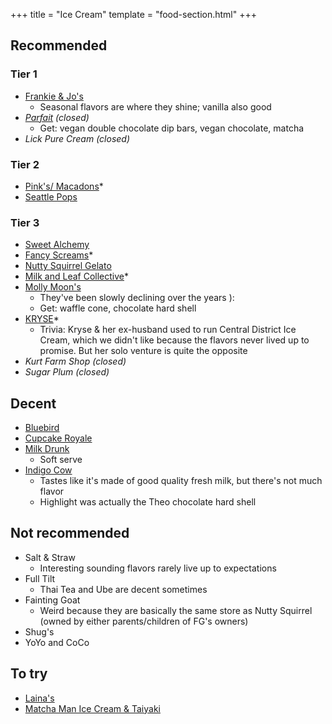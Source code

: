 +++
title = "Ice Cream"
template = "food-section.html"
+++

## Recommended
### Tier 1
- [Frankie & Jo's](https://frankieandjos.com/)
    - Seasonal flavors are where they shine; vanilla also good
- _[Parfait](https://www.parfait-icecream.com/) (closed)_
    - Get: vegan double chocolate dip bars, vegan chocolate, matcha
- _Lick Pure Cream (closed)_

### Tier 2
- [Pink's/ Macadons](https://macadons.com/products/ice-cream-pint)*
- [Seattle Pops](https://www.seattlepops.com/)

### Tier 3
- [Sweet Alchemy](https://sweetalchemyicecreamery.com/)
- [Fancy Screams](https://www.fancyscreams.com/)*
- [Nutty Squirrel Gelato](https://nuttysquirrel.com/)
- [Milk and Leaf Collective](https://milkandleaf.love/)*
- [Molly Moon's](https://www.mollymoon.com/)
    - They've been slowly declining over the years ):
    - Get: waffle cone, chocolate hard shell
- [KRYSE](https://kryse.squarespace.com/)*
    - Trivia: Kryse & her ex-husband used to run Central District Ice Cream, which we didn't like because the flavors never lived up to promise. But her solo venture is quite the opposite
- _Kurt Farm Shop (closed)_
- _Sugar Plum (closed)_

## Decent
- [Bluebird](https://bluebirdicecream.square.site/)
- [Cupcake Royale](https://www.cupcakeroyale.com/)
- [Milk Drunk](https://www.themilkdrunk.com/)
    - Soft serve
- [Indigo Cow](https://www.instagram.com/indigo_cow/)
    - Tastes like it's made of good quality fresh milk, but there's not much flavor
    - Highlight was actually the Theo chocolate hard shell

## Not recommended
- Salt & Straw
    - Interesting sounding flavors rarely live up to expectations
- Full Tilt
    - Thai Tea and Ube are decent sometimes
- Fainting Goat
    - Weird because they are basically the same store as Nutty Squirrel (owned by either parents/children of FG's owners)
- Shug's
- YoYo and CoCo

## To try
- [Laina's](https://lainasicecream.com/)
- [Matcha Man Ice Cream & Taiyaki](https://www.instagram.com/matchamansea/?hl=en)
